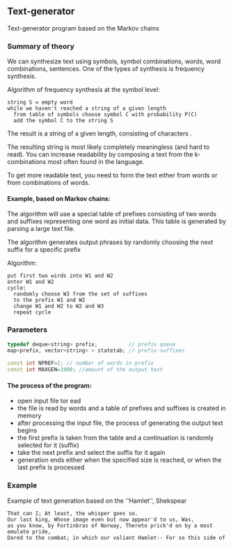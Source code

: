 ## Text-generator

Text-generator program based on the Markov chains

### Summary of theory 

We can synthesize text using symbols, symbol combinations, words, word combinations, sentences.
One of the types of synthesis is frequency synthesis. 

Algorithm of frequency synthesis at the symbol level:

```
string S = empty word
while we haven't reached a string of a given length
  from table of symbols choose symbol C with probability P(C)
  add the symbol C to the string S
```

The result is a string of a given length, consisting of characters .

The resulting string is most likely completely meaningless (and hard to read). You can increase readability by composing a text from the k-combinations most often found in the language. 

To get more readable text, you need to form the text either from words or from combinations of words.

#### Example, based on **Markov chains**:

The algorithm will use a special table of prefixes consisting of two words and suffixes representing one word as initial data. This table is generated by parsing a large text file.

The algorithm generates output phrases by randomly choosing the next suffix for a specific prefix

Algorithm:

```
put first two wirds into W1 and W2
enter W1 and W2
cycle:
  randomly choose W3 from the set of suffixes
  to the prefix W1 and W2
  change W1 and W2 to W2 and W3
  repeat cycle
```

### Parameters
```c++
typedef deque<string> prefix;          // prefix queue 
map<prefix, vector<string> > statetab; // prefix-suffixes
```

```c++
const int NPREF=2; // number of words in prefix
const int MAXGEN=1000; //amount of the output text
```

#### The process of the program:

- open input file tor ead
- the file is read by words and a table of prefixes and suffixes is created in memory 
- after processing the input file, the process of generating the output text begins 
- the first prefix is taken from the table and a continuation is randomly selected for it (suffix) 
- take the next prefix and select the suffix for it again 
- generation ends either when the specified size is reached, or when the last prefix is processed 

### Example

Example of text generation based on the ''Hamlet'', Shekspear

```
That can I; At least, the whisper goes so. 
Our last king, Whose image even but now appear'd to us, Was, 
as you know, by Fortinbras of Norway, Thereto prick'd on by a most emulate pride, 
Dared to the combat; in which our valiant Hamlet-- For so this side of 
```